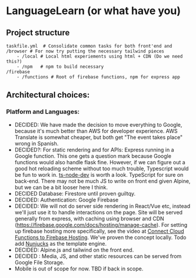 # LanguageLearn (or what have you)

## Project structure

```
taskfile.yml  # Consolidate common tasks for both front'end and 
/browser # For now try putting the necessary tailwind pieces
    - /local # Local html experiements using html + CDN (Do we need this?)
    - /npm   # npm to build necessary 
/firebase
    - /functions # Root of firebase functions, npm for express app
```

## Architectural choices:

### Platform and Languages:
* DECIDED:  We have made the decision to move everything to Google, because it's much better than AWS for developer experience.
AWS Translate is somewhat cheaper, but both get "The event takes place" wrong in Spanish.
* DECIDED?:  For static rendering and for APIs:  Express running in a Google function.  This one gets a question mark because Google functions would also handle flask fine.  However, if we can figure out a good hot reloading scheme without too much trouble, Typescript would be fun to work in.  [ts-node-dev](https://github.com/wclr/ts-node-dev) is worth a look.  TypeScript for sure on back-end. There may not be much JS to write on front end given Alpine, but we can be a bit looser here I think.
* DECIDED Database:  Firestore until proven guiltqy.
* DECIDED: Authentication: Google Firebase
* DECIDED:  We will not do server side rendering in React/Vue etc, instead we'll just use it to handle interactions on the page.  Site will be served generally from express, with caching using browser and CDN (https://firebase.google.com/docs/hosting/manage-cache).  For setting up firebase hosting more specifically, see the video at [Connect Cloud Functions to Firebase Hosting](https://firebase.google.com/docs/hosting/functions).  We've proven the concept locally.  Todo add [Nunjucks](https://mozilla.github.io/nunjucks/api.html#express) as the template engine.
* DECIDED: Alpine.js and tailwind on the front end.
* DECIDED : Media, JS, and other static resources can be served from Google File Storage.
* Mobile is out of scope for now.  TBD if back in scope.

